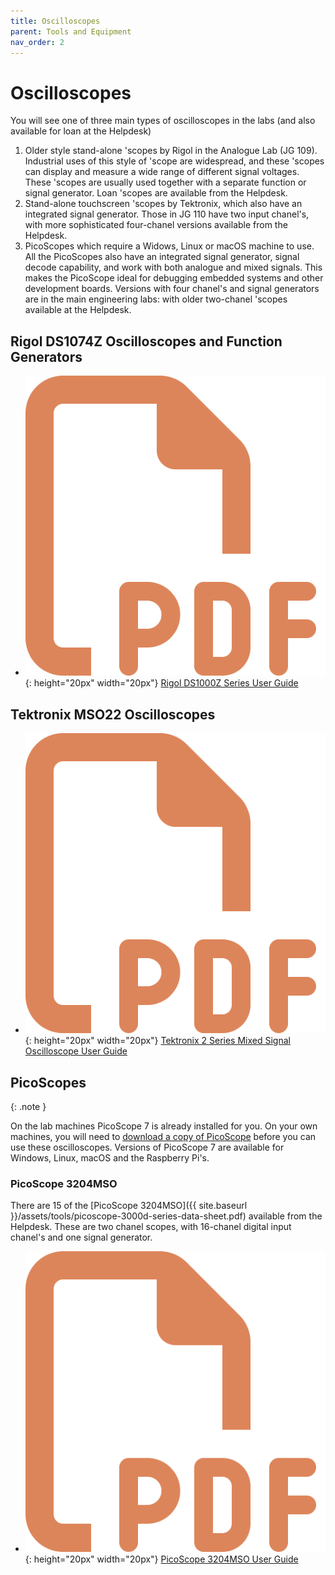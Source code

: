 ```yaml
---
title: Oscilloscopes
parent: Tools and Equipment
nav_order: 2
---
```


# Oscilloscopes 

You will see one of three main types of oscilloscopes in the labs (and also available for loan at the Helpdesk)

1. Older style stand-alone 'scopes by Rigol in the Analogue Lab (JG 109). Industrial uses of this style of 'scope are widespread, and these 'scopes can display and measure a wide range of different signal voltages. These 'scopes are usually used together with a separate function or signal generator. Loan 'scopes are available from the Helpdesk.
2. Stand-alone touchscreen 'scopes by Tektronix, which also have an integrated signal generator. Those in JG 110 have two input chanel's, with more sophisticated four-chanel versions available from the Helpdesk.
3. PicoScopes which require a Widows, Linux or macOS machine to use. All the PicoScopes also have an integrated signal generator, signal decode capability, and work with both analogue and mixed signals. This makes the PicoScope ideal for debugging embedded systems and other development boards. Versions with four chanel's and signal generators are in the main engineering labs: with older two-chanel 'scopes available at the Helpdesk.

## Rigol DS1074Z Oscilloscopes and Function Generators

* ![PDF File](/media/icons/file-pdf.svg){: height="20px" width="20px"} [Rigol DS1000Z Series User Guide](/assets/tools/Rigol-DS1000Z-UserGuide.pdf)

## Tektronix MSO22 Oscilloscopes

* ![PDF File](/media/icons/file-pdf.svg){: height="20px" width="20px"} [Tektronix 2 Series Mixed Signal Oscilloscope User Guide](/assets/tools/2SeriesMSO_Help_077171602.pdf)

## PicoScopes

{: .note }

On the lab machines PicoScope 7 is already installed for you. On your own machines, you will need to [download a copy of PicoScope](https://www.picotech.com/downloads) before you can use these oscilloscopes. Versions of PicoScope 7 are available for Windows, Linux, macOS and the Raspberry Pi's. 

### PicoScope 3204MSO

There are 15 of the [PicoScope 3204MSO]({{ site.baseurl }}/assets/tools/picoscope-3000d-series-data-sheet.pdf) available from the Helpdesk. These are two chanel scopes, with 16-chanel digital input chanel's and one signal generator. 

* ![PDF File](/media/icons/file-pdf.svg){: height="20px" width="20px"} [PicoScope 3204MSO User Guide](/assets/tools/PicoScope3000DSeriesUsersGuideEN.pdf) 
